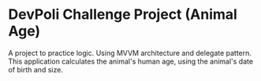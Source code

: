 
# DevPoli Challenge Project (Animal Age)

A project to practice logic. Using MVVM architecture and delegate pattern. This application calculates the animal's human age, using the animal's date of birth and size.




